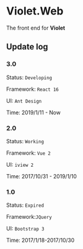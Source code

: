 # Violet.Web

The front end for **Violet**

## Update log

### 3.0

Status: `Developing`

Framework: `React 16`

UI: `Ant Design`

Time: 2019/1/11 - Now



### 2.0

Status: `Working`

Framework: `Vue 2`

UI: `iview 2`

Time: 2017/10/31 - 2019/1/10



### 1.0

Status: `Expired `

Framework:`JQuery` 

UI: `Bootstrap 3`

Time: 2017/1/18-2017/10/30